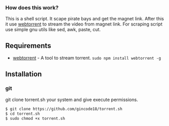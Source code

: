 ### How does this work?

This is a shell script. It scape pirate bays and get the magnet link.
After this it use [webtorrent](https://github.com/webtorrent/webtorrent) to stream the video from magnet link.
For scraping script use simple gnu utils like sed, awk, paste, cut.

## Requirements

* [webtorrent](https://github.com/webtorrent/webtorrent) - A tool to stream torrent. `sudo npm install webtorrent -g`

## Installation

### git
git clone torrent.sh your system and give execute permissions.

```sh
$ git clone https://github.com/gincode18/torrent.sh
$ cd torrent.sh
$ sudo chmod +x torrent.sh
```
